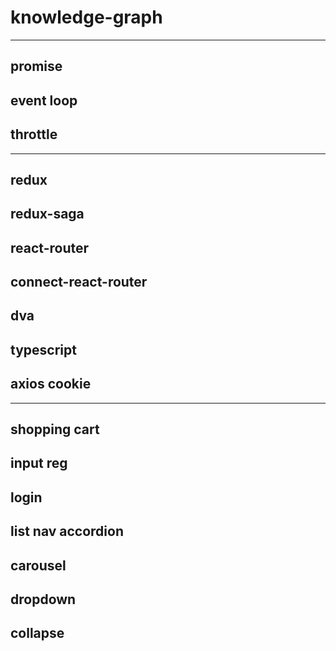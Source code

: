 # knowledge-graph

--- 

## promise
## event loop
## throttle

---

## redux
## redux-saga
## react-router
## connect-react-router
## dva
## typescript
## axios cookie

---

## shopping cart
## input reg
## login
## list nav  accordion
## carousel
## dropdown
## collapse
